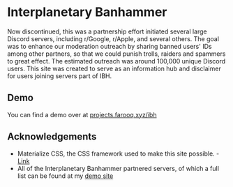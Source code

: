 # Interplanetary Banhammer

Now discontinued, this was a partnership effort initiated several large Discord servers, including r/Google, r/Apple, and several others. The goal was to enhance our moderation outreach by sharing banned users' IDs among other partners, so that we could punish trolls, raiders and spammers to great effect. The estimated outreach was around 100,000 unique Discord users. This site was created to serve as an information hub and disclaimer for users joining servers part of IBH.

## Demo
You can find a demo over at [projects.farooq.xyz/ibh](https://projects.farooq.xyz/ibh)

## Acknowledgements
* Materialize CSS, the CSS framework used to make this site possible. - [Link](http://materializecss.com)
* All of the Interplanetary Banhammer partnered servers, of which a full list can be found at my [demo site](https://projects.farooq.xyz/ibh)